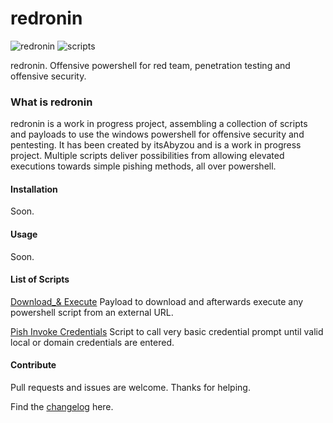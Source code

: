 # redronin

![redronin](https://img.shields.io/badge/redronin-0.1.0-red)
![scripts](https://img.shields.io/badge/scripts-2-red)

redronin. Offensive powershell for red team, penetration testing and offensive security.

### What is redronin

redronin is a work in progress project, assembling a collection of scripts and payloads to use the windows powershell for offensive security and pentesting. It has been created by itsAbyzou and is a work in progress project. Multiple scripts deliver possibilities from allowing elevated executions towards simple pishing methods, all over powershell.

#### Installation

Soon.

#### Usage

Soon.

#### List of Scripts

[Download_& Execute](https://github.com/itsAbyzou/redronin/blob/main/exec/download-exec.ps1)
Payload to download and afterwards execute any powershell script from an external URL.

[Pish Invoke Credentials](https://github.com/itsAbyzou/redronin/blob/main/gather/pish-invokecredentials.ps1)
Script to call very basic credential prompt until valid local or domain credentials are entered.


#### Contribute

Pull requests and issues are welcome. 
Thanks for helping.

Find the [changelog](https://github.com/itsAbyzou/redronin/blob/main/changelog.MD) here.

